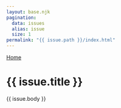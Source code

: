 ```yaml
---
layout: base.njk
pagination:
  data: issues
  alias: issue
  size: 1
permalink: "{{ issue.path }}/index.html"
---
```

<a href="{{ '/' | url }}">Home</a>

<h1>{{ issue.title }}</h1>

{{ issue.body }}
